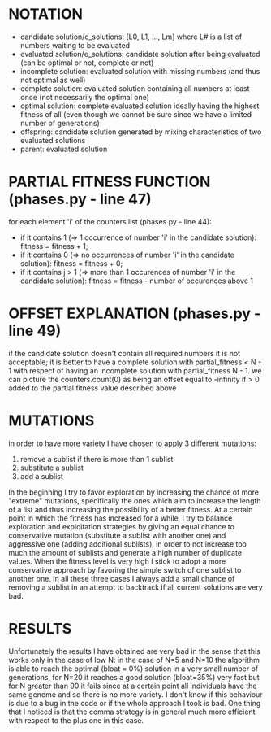 # NOTATION
- candidate solution/c_solutions: [L0, L1, ..., Lm] where L# is a list of numbers waiting to be evaluated
- evaluated solution/e_solutions: candidate solution after being evaluated (can be optimal or not, complete or not)
- incomplete solution: evaluated solution with missing numbers (and thus not optimal as well)
- complete solution: evaluated solution containing all numbers at least once (not necessarily the optimal one)
- optimal solution: complete evaluated solution ideally having the highest fitness of all (even though we cannot be sure since we have a limited number of generations)
- offspring: candidate solution generated by mixing characteristics of two evaluated solutions
- parent: evaluated solution

# PARTIAL FITNESS FUNCTION (phases.py - line 47)
for each element 'i' of the counters list (phases.py - line 44):
- if it contains 1 (=> 1 occurrence of number 'i' in the candidate solution): fitness = fitness + 1;
- if it contains 0 (=> no occurrences of number 'i' in the candidate solution): fitness = fitness + 0;
- if it contains j > 1 (=> more than 1 occurences of number 'i' in the candidate solution): fitness = fitness - number of occurences above 1

# OFFSET EXPLANATION (phases.py - line 49)
if the candidate solution doesn't contain all required numbers it is not acceptable;
it is better to have a complete solution with partial_fitness < N - 1 with respect of having an incomplete solution with partial_fitness N - 1.
we can picture the counters.count(0) as being an offset equal to -infinity if > 0 added to the partial fitness value described above

# MUTATIONS
in order to have more variety I have chosen to apply 3 different mutations:
1. remove a sublist if there is more than 1 sublist
2. substitute a sublist
3. add a sublist

In the beginning I try to favor exploration by increasing the chance of more "extreme" mutations, specifically the ones which aim to increase the length of a list and thus increasing the possibility of a better fitness.
At a certain point in which the fitness has increased for a while, I try to balance exploration and exploitation strategies by giving an equal chance to conservative mutation (substitute a sublist with another one) and aggressive one (adding additional sublists), in order to not increase too much the amount of sublists and generate a high number of duplicate values.
When the fitness level is very high I stick to adopt a more conservative approach by favoring the simple switch of one sublist to another one.
In all these three cases I always add a small chance of removing a sublist in an attempt to backtrack if all current solutions are very bad.

# RESULTS
Unfortunately the results I have obtained are very bad in the sense that this works only in the case of low N:
in the case of N=5 and N=10 the algorithm is able to reach the optimal (bloat = 0%) solution in a very small number of generations, for N=20 it reaches a good solution (bloat=35%) very fast but for N greater than 90 it fails since at a certain point all individuals have the same genome and so there is no more variety.
I don't know if this behaviour is due to a bug in the code or if the whole approach I took is bad.
One thing that I noticed is that the comma strategy is in general much more efficient with respect to the plus one in this case.